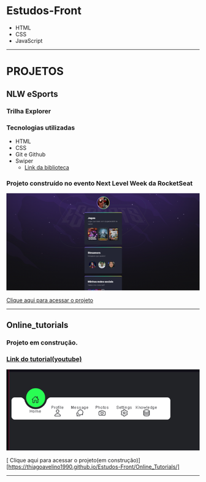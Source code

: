 # Estudos-Front

* HTML
* CSS
* JavaScript

_____________________________________________________________________________________________________

# PROJETOS

## NLW eSports
### Trilha Explorer

### Tecnologias utilizadas
* HTML
* CSS
* Git e Github
* Swiper 
    * [Link da biblioteca](https://swiperjs.com/demos)


### Projeto construído no evento Next Level Week da RocketSeat

![preview](./NLW/NLW-Explorer/preview.png)

[ Clique aqui para acessar o projeto](https://thiagoavelino1990.github.io/Estudos-Front/NLW/NLW-Explorer/)

_____________________________________________________________________________________________________

## Online_tutorials

### Projeto em construção. 

### [Link do tutorial(youtube)](https://www.youtube.com/c/OnlineTutorials4Designers)

![preview](./Online_Tutorials/preview.png)


[ Clique aqui para acessar o projeto(em construção)][https://thiagoavelino1990.github.io/Estudos-Front/Online_Tutorials/]

_____________________________________________________________________________________________________



